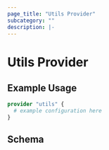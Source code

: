```yaml
---
page_title: "Utils Provider"
subcategory: ""
description: |-
---
```


# Utils Provider

## Example Usage

```terraform
provider "utils" {
  # example configuration here
}
```

## Schema
